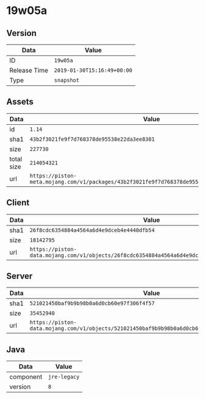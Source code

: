 # 19w05a

## Version

|**Data**        | **Value**                 |
|----------------|-------------------------|
| ID   | ```19w05a```   |
| Release Time   | ```2019-01-30T15:16:49+00:00```   |
| Type   | ```snapshot```   |

## Assets

|**Data**        | **Value**                 |
|----------------|-------------------------|
| id   | ```1.14```   |
| sha1   | ```43b2f3021fe9f7d768378de95538e22da3ee8301```   |
| size   | ```227730```   |
| total size  | ```214054321```  |
| url       | ```https://piston-meta.mojang.com/v1/packages/43b2f3021fe9f7d768378de95538e22da3ee8301/1.14.json``` |

## Client

|**Data**        | **Value**                 |
|----------------|-------------------------|
| sha1   | ```26f8cdc6354884a4564a6d4e9dceb4e4440dfb54```   |
| size   | ```18142795```   |
| url       | ```https://piston-data.mojang.com/v1/objects/26f8cdc6354884a4564a6d4e9dceb4e4440dfb54/client.jar``` |

## Server

|**Data**        | **Value**                 |
|----------------|-------------------------|
| sha1   | ```521021450baf9b9b98b0a6d0cb60e97f306f4f57```   |
| size   | ```35452940```   |
| url       | ```https://piston-data.mojang.com/v1/objects/521021450baf9b9b98b0a6d0cb60e97f306f4f57/server.jar``` |

## Java

|**Data**        | **Value**                 |
|----------------|-------------------------|
| component   | ```jre-legacy```   |
| version   | ```8```   |